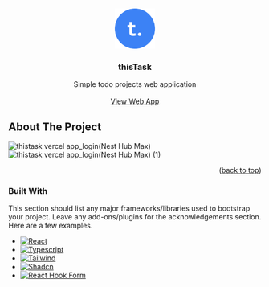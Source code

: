 
<a id="readme-top"></a>


<!-- PROJECT LOGO -->
<br />
<div align="center">
  <a href="https://github.com/othneildrew/Best-README-Template">
    <img src="public/appIcon.png" alt="Logo" width="80" height="80">
  </a>

  <h3 align="center">thisTask</h3>

  <p align="center">
     Simple todo projects web application
    <br />
    <br />
    <a href="https://thistask.vercel.app">View Web App</a>
<!--     ·
    <a href="https://github.com/othneildrew/Best-README-Template/issues/new?labels=bug&template=bug-report---.md">Report Bug</a>
    · 
    <a href="https://github.com/othneildrew/Best-README-Template/issues/new?labels=enhancement&template=feature-request---.md">Request Feature</a> -->
  </p>
</div>






<!-- ABOUT THE PROJECT -->
## About The Project

![thistask vercel app_login(Nest Hub Max)](https://github.com/user-attachments/assets/fff529e3-b28e-4079-a2ce-bc281a641445)
![thistask vercel app_login(Nest Hub Max) (1)](https://github.com/user-attachments/assets/0b3f63c7-26bd-4941-bac2-1fdedd944382)



<p align="right">(<a href="#readme-top">back to top</a>)</p>



### Built With

This section should list any major frameworks/libraries used to bootstrap your project. Leave any add-ons/plugins for the acknowledgements section. Here are a few examples.

* [![React][React.js]][React-url]
* [![Typescript][Typescript]][Typescript-url]
* [![Tailwind][Tailwind]][Tailwind-url]
* [![Shadcn][Shadcn]][Shadcn-url]
* [![React Hook Form][React-Hook-Form]][React-Hook-Form-url]





<!-- MARKDOWN LINKS & IMAGES -->
<!-- https://www.markdownguide.org/basic-syntax/#reference-style-links -->

[React.js]: https://img.shields.io/badge/React-20232A?style=for-the-badge&logo=react&logoColor=61DAFB
[React-url]: https://reactjs.org/
[Typescript]: https://img.shields.io/badge/TypeScript-007ACC?style=for-the-badge&logo=typescript&logoColor=white
[Typescript-url]: https://www.typescriptlang.org/
[Tailwind]: https://img.shields.io/badge/Tailwind_CSS-38B2AC?style=for-the-badge&logo=tailwind-css&logoColor=white
[Tailwind-url]: https://tailwindcss.com/
[Shadcn]: https://img.shields.io/badge/shadcn%2Fui-000000?style=for-the-badge&logo=shadcnui&logoColor=white
[Shadcn-url]: https://ui.shadcn.com/
[React-Hook-Form]: https://img.shields.io/badge/React%20Hook%20Form-%23EC5990.svg?style=for-the-badge&logo=reacthookform&logoColor=white
[React-Hook-Form-url]: https://react-hook-form.com/
